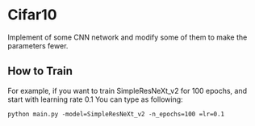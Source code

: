 # Cifar10
Implement of some CNN network and modify some of them to make the parameters fewer.

## How to Train
For example, if you want to train SimpleResNeXt_v2 for 100 epochs, and start with learning rate 0.1
You can type as following:
```
python main.py -model=SimpleResNeXt_v2 -n_epochs=100 =lr=0.1 
```